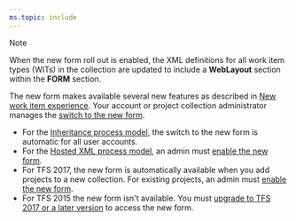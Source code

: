 ```yaml
---
ms.topic: include
---
```



> [!NOTE]    
> When the new form roll out is enabled, the XML definitions for all work item types (WITs) in the collection are updated to include a **WebLayout** section within the **FORM** section. 
>
>The new form makes available several new features as described in [New work item experience](/azure/devops/reference/process/new-work-item-experience?toc=/azure/devops/reference/toc.json&bc=/azure/devops/reference/breadcrumb/toc.json). Your account or project collection administrator manages the [switch to the new form](/azure/devops/reference/manage-new-form-rollout?toc=/azure/devops/reference/toc.json&bc=/azure/devops/reference/breadcrumb/toc.json).<br/>
> - For the [Inheritance process model](/azure/devops/organizations/settings/work/manage-process?toc=/azure/devops/reference/toc.json&bc=/azure/devops/reference/breadcrumb/toc.json), the switch to the new form is automatic for all user accounts.  
> - For  the [Hosted XML process model](/azure/devops/organizations/settings/work/import-process/import-process?toc=/azure/devops/reference/toc.json&bc=/azure/devops/reference/breadcrumb/toc.json), an admin must [enable the new form](/azure/devops/reference/manage-new-form-rollout?toc=/azure/devops/reference/toc.json&bc=/azure/devops/reference/breadcrumb/toc.json). <br/>
> - For TFS 2017, the new form is automatically available when you add projects to a new collection. For existing projects, an admin must [enable the new form](/azure/devops/reference/manage-new-form-rollout?toc=/azure/devops/reference/toc.json&bc=/azure/devops/reference/breadcrumb/toc.json). <br/>
> - For TFS 2015 the new form isn't available. You must [upgrade to TFS 2017 or a later version](https://visualstudio.microsoft.com/downloads/) to access the new form.
